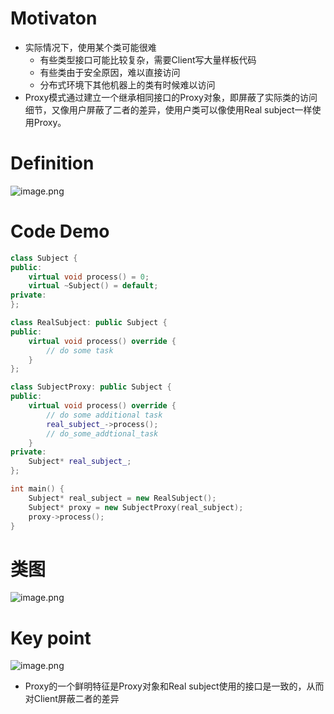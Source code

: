# Motivaton
* 实际情况下，使用某个类可能很难
	* 有些类型接口可能比较复杂，需要Client写大量样板代码
	* 有些类由于安全原因，难以直接访问
	* 分布式环境下其他机器上的类有时候难以访问
* Proxy模式通过建立一个继承相同接口的Proxy对象，即屏蔽了实际类的访问细节，又像用户屏蔽了二者的差异，使用户类可以像使用Real subject一样使用Proxy。
# Definition
![image.png](https://raw.githubusercontent.com/lj970926/image-hosting/master/images/20250118124352.png)
# Code Demo
```c++
class Subject {
public:
	virtual void process() = 0;
	virtual ~Subject() = default;
private:
};

class RealSubject: public Subject {
public:
	virtual void process() override {
		// do some task
	}
};

class SubjectProxy: public Subject {
public:
	virtual void process() override {
		// do some additional task
		real_subject_->process();
		// do_some_addtional_task
	}
private:
	Subject* real_subject_;
};

int main() {
	Subject* real_subject = new RealSubject();
    Subject* proxy = new SubjectProxy(real_subject);
    proxy->process();
}
```
# 类图
![image.png](https://raw.githubusercontent.com/lj970926/image-hosting/master/images/20250118124419.png)
# Key point
![image.png](https://raw.githubusercontent.com/lj970926/image-hosting/master/images/20250118125826.png)
* Proxy的一个鲜明特征是Proxy对象和Real subject使用的接口是一致的，从而对Client屏蔽二者的差异